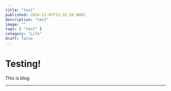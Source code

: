 ```yaml
---
title: "test"
published: 2024-11-07T11:32:20.000Z
description: "test"
image: ""
tags: [ "test" ]
category: "Life"
draft: false
---
```


# Testing!

This is blog

---
